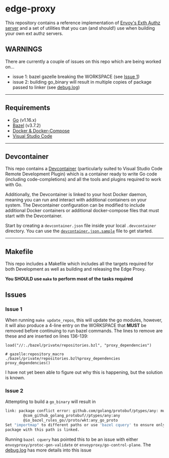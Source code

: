 # edge-proxy

This repository contains a reference implementation of [Envoy's Exth Authz server](https://www.envoyproxy.io/docs/envoy/latest/intro/arch_overview/security/ext_authz_filter#arch-overview-ext-authz) and a set of utilities that you can (and should!) use when building your own ext authz servers.

## WARNINGS

There are currently a couple of issues on this repo which are being worked on...

- issue 1: bazel gazelle breaking the WORKSPACE (see [Issue 1](#issue-1))
- issue 2: building go_binary will result in multiple copies of package passed to linker (see [debug.log](debug.log))

---

## Requirements

- [Go](https://golang.org/) (v1.16.x)
- [Bazel](https://www.bazel.build/) (v3.7.2)
- [Docker & Docker-Compose](https://docs.docker.com/get-docker/)
- [Visual Studio Code](https://code.visualstudio.com/download)

---

## Devcontainer

This repo contains a [Devcontainer](https://code.visualstudio.com/docs/remote/containers) (particularly suited to Visual Studio Code Remote Development Plugin) which is a container ready to write Go code (including code-completions) and all the tools and plugins required to work with Go.

Additionally, the Devcontainer is linked to your host Docker daemon, meaning you can run and interact with additional containers on your system.
The Devcontainer configuration can be modified to include additional Docker containers or additional docker-compose files that must start with the Devcontainer.

Start by creating a `devcontainer.json` file inside your local `.devcontainer` directory. You can use the [`devcontainer.json.sample`](.devcontainer/devcontainer.json.sample) file to get started.

---

## Makefile

This repo includes a Makefile which includes all the targets required for both Development as well as building and releasing the Edge Proxy.

**You SHOULD use `make` to perform most of the tasks required**

## Issues

### Issue 1

When running `make update_repos`, this will update the go modules, however, it will also produce a 4-line entry on the WORKSPACE that **MUST** be removed before continuing to run bazel commands. The lines to remove are these and are inserted on lines 136-139:

```bazel
load("//:./bazel/private/repositories.bzl", "proxy_dependencies")

# gazelle:repository_macro ./bazel/private/repositories.bzl%proxy_dependencies
proxy_dependencies()
```

I have not yet been able to figure out why this is happening, but the solution is known.

### Issue 2

Attempting to build a `go_binary` will result in

```sh
link: package conflict error: github.com/golang/protobuf/ptypes/any: multiple copies of package passed to linker:
        @com_github_golang_protobuf//ptypes/any:any
        @io_bazel_rules_go//proto/wkt:any_go_proto
Set "importmap" to different paths or use 'bazel cquery' to ensure only one
package with this path is linked.
```

Running `bazel cquery` has pointed this to be an issue with either `envoyproxy/protoc-gen-validate` or `envoyproxy/go-control-plane`. The [debug.log](debug.log) has more details into this issue
